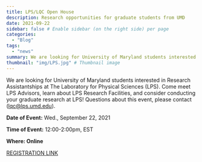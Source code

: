 ```yaml
---
title: LPS/LQC Open House
description: Research opportunities for graduate students from UMD
date: 2021-09-22
sidebar: false # Enable sidebar (on the right side) per page
categories:
  - "Blog"
tags:
  - "news"
summary: We are looking for University of Maryland students interested in Research Assistantships at The Laboratory for Physical Sciences (LPS).
thumbnail: "img/LPS.jpg" # Thumbnail image
---
```

We are looking for University of Maryland students interested in Research Assistantships at The Laboratory for Physical Sciences (LPS). Come meet LPS Advisors, learn about LPS Research Facilities, and consider conducting your graduate research at LPS! Questions about this event, please contact (lqc@lps.umd.edu).


**Date of Event:**  Wed., September 22, 2021

**Time of Event:**  12:00-2:00pm, EST

**Where: Online**

[REGISTRATION LINK](https://forms.gle/NtNK9kwieBBFpqXdA)
